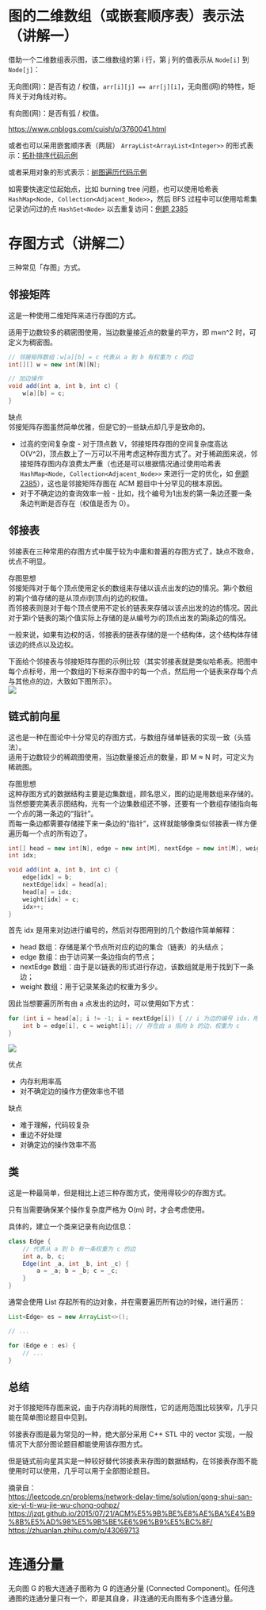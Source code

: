 # 图的二维数组（或嵌套顺序表）表示法（讲解一）

借助一个二维数组表示图，该二维数组的第 i 行，第 j 列的值表示从 `Node[i]` 到 `Node[j]`：  

无向图(网)：是否有边 / 权值，`arr[i][j] == arr[j][i]`，无向图(网)的特性，矩阵关于对角线对称。  

有向图(网)：是否有弧 / 权值。  

https://www.cnblogs.com/cuish/p/3760041.html  
  
或者也可以采用嵌套顺序表（两层） `ArrayList<ArrayList<Integer>>` 的形式表示：[拓扑排序代码示例](./../../../Common%20Algorithm%20and%20Theory/拓扑排序.md#dfs)  
  
或者采用对象的形式表示：[树图遍历代码示例](./../../../Common%20Algorithm%20and%20Theory/树图遍历.md#图遍历)  
  
如需要快速定位起始点，比如 burning tree 问题，也可以使用哈希表 `HashMap<Node, Collection<Adjacent_Node>>`，然后 BFS 过程中可以使用哈希集记录访问过的点 `HashSet<Node>` 以去重复访问：[例题 2385](./../../../Leetcode%20Practices/algorithms/medium/2385%20Amount%20of%20Time%20for%20Binary%20Tree%20to%20Be%20Infected.java)  
  
# 存图方式（讲解二）
三种常见「存图」方式。  

## 邻接矩阵
这是一种使用二维矩阵来进行存图的方式。  

适用于边数较多的稠密图使用，当边数量接近点的数量的平方，即 m≈n^2 时，可定义为稠密图。  
```java
// 邻接矩阵数组：w[a][b] = c 代表从 a 到 b 有权重为 c 的边
int[][] w = new int[N][N];

// 加边操作
void add(int a, int b, int c) {
    w[a][b] = c;
}
```

缺点  
邻接矩阵存图虽然简单优雅，但是它的一些缺点却几乎是致命的。  

* 过高的空间复杂度 - 对于顶点数 V，邻接矩阵存图的空间复杂度高达 O(V^2)，顶点数上了一万可以不用考虑这种存图方式了。对于稀疏图来说，邻接矩阵存图内存浪费太严重（也还是可以根据情况通过使用哈希表 `HashMap<Node, Collection<Adjacent_Node>>` 来进行一定的优化，如 [例题 2385](./../../../Leetcode%20Practices/algorithms/medium/2385%20Amount%20of%20Time%20for%20Binary%20Tree%20to%20Be%20Infected.java)），这也是邻接矩阵存图在 ACM 题目中十分罕见的根本原因。
* 对于不确定边的查询效率一般 - 比如，找个编号为1出发的第一条边还要一条条边判断是否存在（权值是否为 0）。
  
## 邻接表
邻接表在三种常用的存图方式中属于较为中庸和普遍的存图方式了，缺点不致命，优点不明显。  

存图思想  
邻接矩阵对于每个顶点使用定长的数组来存储以该点出发的边的情况。第i个数组的第j个值存储的是从顶点i到顶点j的边的权值。  
而邻接表则是对于每个顶点使用不定长的链表来存储以该点出发的边的情况。因此对于第i个链表的第j个值实际上存储的是从编号为i的顶点出发的第j条边的情况。  

一般来说，如果有边权的话，邻接表的链表存储的是一个结构体，这个结构体存储该边的终点以及边权。  

下面给个邻接表与邻接矩阵存图的示例比较（其实邻接表就是类似哈希表。把图中每个点标号，用一个数组的下标来存图中的每一个点，然后用一个链表来存每个点与其他点的边，大致如下图所示）。  
![](./links%20and%20matrix.png)  

## 链式前向星
这也是一种在图论中十分常见的存图方式，与数组存储单链表的实现一致（头插法）。  
适用于边数较少的稀疏图使用，当边数量接近点的数量，即 M ≈ N 时，可定义为稀疏图。  

存图思想  
这种存图方式的数据结构主要是边集数组，顾名思义，图的边是用数组来存储的。  
当然想要完美表示图结构，光有一个边集数组还不够，还要有一个数组存储指向每一个点的第一条边的“指针”。  
而每一条边都需要存储接下来一条边的“指针”，这样就能够像类似邻接表一样方便遍历每一个点的所有边了。  
```java
int[] head = new int[N], edge = new int[M], nextEdge = new int[M], weight = new int[M];
int idx;

void add(int a, int b, int c) {
    edge[idx] = b;
    nextEdge[idx] = head[a];
    head[a] = idx;
    weight[idx] = c;
    idx++;
}
```
首先 idx 是用来对边进行编号的，然后对存图用到的几个数组作简单解释：  
* head 数组：存储是某个节点所对应的边的集合（链表）的头结点；
* edge 数组：由于访问某一条边指向的节点；
* nextEdge 数组：由于是以链表的形式进行存边，该数组就是用于找到下一条边；
* weight 数组：用于记录某条边的权重为多少。

因此当想要遍历所有由 a 点发出的边时，可以使用如下方式：
```java
for (int i = head[a]; i != -1; i = nextEdge[i]) { // i 为边的编号 idx，用于遍历以节点 a 为中心出发的所有边，所以顾名思义叫“前向星”
    int b = edge[i], c = weight[i]; // 存在由 a 指向 b 的边，权重为 c
}
```  
![](./链式前向星.png)  

优点  
* 内存利用率高
* 对不确定边的操作方便效率也不错

缺点  
* 难于理解，代码较复杂
* 重边不好处理
* 对确定边的操作效率不高

## 类
这是一种最简单，但是相比上述三种存图方式，使用得较少的存图方式。  

只有当需要确保某个操作复杂度严格为 O(m) 时，才会考虑使用。  

具体的，建立一个类来记录有向边信息：  
```java
class Edge {
    // 代表从 a 到 b 有一条权重为 c 的边
    int a, b, c;
    Edge(int _a, int _b, int _c) {
        a = _a; b = _b; c = _c;
    }
}
```
通常会使用 List 存起所有的边对象，并在需要遍历所有边的时候，进行遍历：  
```java
List<Edge> es = new ArrayList<>();

// ...

for (Edge e : es) {
    // ...
}
```


## 总结
对于邻接矩阵存图来说，由于内存消耗的局限性，它的适用范围比较狭窄，几乎只能在简单图论题目中见到。  

邻接表存图是最为常见的一种，绝大部分采用 C++ STL 中的 vector 实现，一般情况下大部分图论题目都能使用该存图方式。  

但是链式前向星其实是一种较好替代邻接表来存图的数据结构，在邻接表存图不能使用时可以使用，几乎可以用于全部图论题目。  


摘录自：  
https://leetcode.cn/problems/network-delay-time/solution/gong-shui-san-xie-yi-ti-wu-jie-wu-chong-oghpz/  
https://jzqt.github.io/2015/07/21/ACM%E5%9B%BE%E8%AE%BA%E4%B9%8B%E5%AD%98%E5%9B%BE%E6%96%B9%E5%BC%8F/  
https://zhuanlan.zhihu.com/p/43069713  


# 连通分量
无向图 G 的极大连通子图称为 G 的连通分量 (Connected Component)。任何连通图的连通分量只有一个，即是其自身，非连通的无向图有多个连通分量。  
